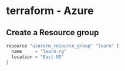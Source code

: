 # terraform - Azure

## Create a Resource group

```h
resource "azurerm_resource_group" "learn" {
  name     = "learn-rg"
  location = "East US"
}
```